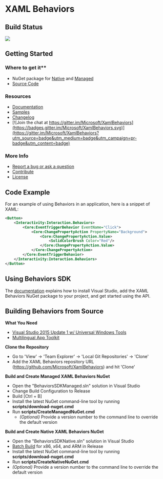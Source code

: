 # XAML Behaviors

## Build Status
![](https://ci.appveyor.com/api/projects/status/0dptycdhhykyscr4/branch/master?svg=true)


## Getting Started
### Where to get it**

 - NuGet package for [Native](https://www.nuget.org/packages/Microsoft.Xaml.Behaviors.Uwp.Native/) and [Managed](https://www.nuget.org/packages/Microsoft.Xaml.Behaviors.Uwp.Managed/)
 - [Source Code](https://github.com/Microsoft/XamlBehaviors)

### Resources

 - [Documentation](https://github.com/Microsoft/XamlBehaviors/wiki)
 - [Samples](/samples)
 - [Changelog](https://github.com/Microsoft/XamlBehaviors/wiki/Changelog)
 - [![Join the chat at https://gitter.im/Microsoft/XamlBehaviors](https://badges.gitter.im/Microsoft/XamlBehaviors.svg)](https://gitter.im/Microsoft/XamlBehaviors?utm_source=badge&utm_medium=badge&utm_campaign=pr-badge&utm_content=badge)

### More Info

 - [Report a bug or ask a question](https://github.com/Microsoft/XamlBehaviors/issues)
 - [Contribute](https://github.com/Microsoft/XamlBehaviors/wiki/Contribute-to-XAML-Behaviors)
 - [License](http://opensource.org/licenses/MIT)

## Code Example

For an example of using Behaviors in an application, here is a snippet of XAML:
```xml
<Button>
	<Interactivity:Interaction.Behaviors>
		<Core:EventTriggerBehavior EventName="Click">
			<Core:ChangePropertyAction PropertyName="Background">
				<Core:ChangePropertyAction.Value>
					<SolidColorBrush Color="Red"/>
				</Core:ChangePropertyAction.Value>
			</Core:ChangePropertyAction>
		</Core:EventTriggerBehavior>
	</Interactivity:Interaction.Behaviors>
</Button>
```
## Using Behaviors SDK

The [documentation](https://github.com/Microsoft/XamlBehaviors/wiki) explains how to install Visual Studio, add the XAML Behaviors NuGet package to your project, and get started using the API.

## Building Behaviors from Source

**What You Need**

 - [Visual Studio 2015 Update 1 w/ Universal Windows Tools](https://www.visualstudio.com/features/windows-apps-games-vs)
 - [Multilingual App Toolkit](https://developer.microsoft.com/en-us/windows/develop/multilingual-app-toolkit)

**Clone the Repository**

 - Go to 'View' -> 'Team Explorer' -> 'Local Git Repositories' -> 'Clone'
 - Add the XAML Behaviors repository URL (https://github.com/Microsoft/XamlBehaviors) and hit 'Clone'

**Build and Create Managed XAML Behaviors NuGet**
 
 - Open the "BehaviorsSDKManaged.sln" solution in Visual Studio
 - Change Build Configuration to Release
 - Build [Ctrl + B]
 - Install the latest NuGet command-line tool by running **scripts/download-nuget.cmd**
 - Run **scripts/CreateManagedNuGet.cmd** 
   - *(Optional)* Provide a version number to the command line to override the default version 	
 
**Build and Create Native XAML Behaviors NuGet**
 
 - Open the "BehaviorsSDKNative.sln" solution in Visual Studio
 - [Batch Build](https://msdn.microsoft.com/en-us/library/169az28z(v=vs.90).aspx) for x86, x64, and ARM in Release
 - Install the latest NuGet command-line tool by running **scripts/download-nuget.cmd**
 - Run **scripts/CreateNativeNuGet.cmd** 
  - *(Optional)* Provide a version number to the command line to override the default version
